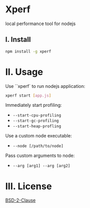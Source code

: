 # Xperf
local performance tool for nodejs

## I. Install

```bash
npm install -g xperf
```

# II. Usage

Use ``xperf` to run nodejs application:

```bash
xperf start [app.js]
```

Immediately start profiling:

* `--start-cpu-profiling`
* `--start-gc-profiling`
* `--start-heap-profling`

Use a custom node executable:

* `--node [/path/to/node]`

Pass custom arguments to node:

* `--arg [arg1] --arg [arg2]`

# III. License

[BSD-2-Clause](LICENSE)